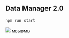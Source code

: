 ## Data Manager 2.0

```bash
npm run start
```

![](https://user.fm/files/v2-7105a9d3fadffefe2bcb69b5d13a8550/screencapture-localhost-1234-2020-07-17-03_25_55.png)
мвывмы
